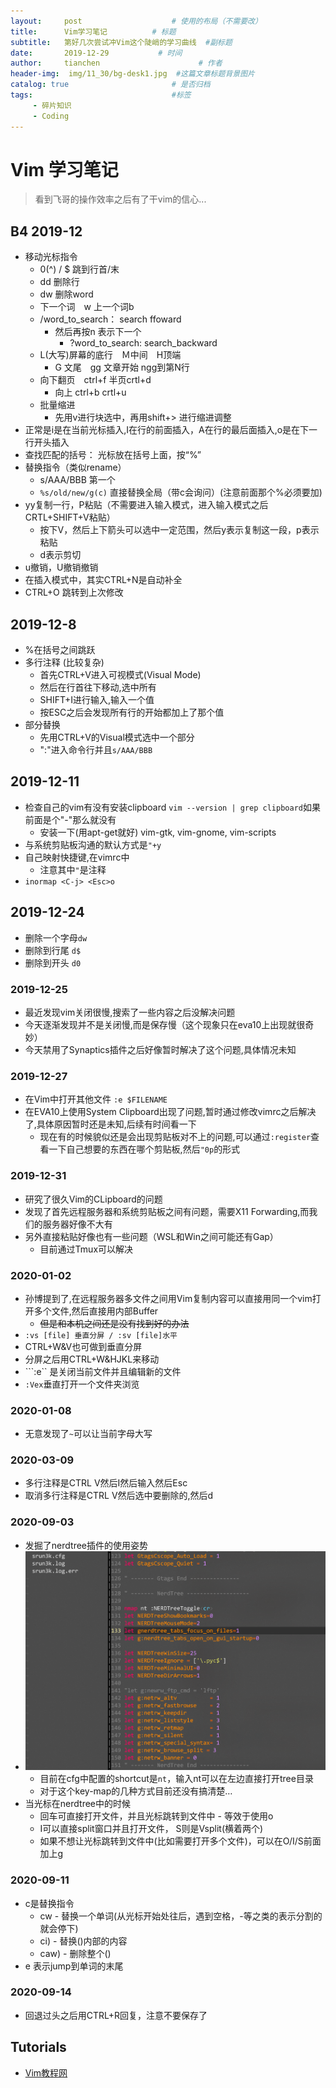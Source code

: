 ```yaml
---
layout:     post                    # 使用的布局（不需要改）
title:      Vim学习笔记          # 标题 
subtitle:   第好几次尝试冲Vim这个陡峭的学习曲线  #副标题
date:       2019-12-29           # 时间
author:     tianchen                      # 作者
header-img:  img/11_30/bg-desk1.jpg  #这篇文章标题背景图片  
catalog: true                       # 是否归档
tags:                               #标签
     - 碎片知识
     - Coding
---
```


# Vim 学习笔记

> 看到飞哥的操作效率之后有了干vim的信心...

## B4 2019-12
* 移动光标指令
    * 0(^) / $ 跳到行首/末
    * dd 删除行
    * dw 删除word
    * 下一个词　w 上一个词b
    * /word_to_search： search ffoward
      * 然后再按n 表示下一个
        * ?word_to_search:   search_backward
    *  L(大写)屏幕的底行　Ｍ中间　H顶端
        * G 文尾　gg 文章开始  ngg到第N行
    * 向下翻页　ctrl+f  半页crtl+d  
        * 向上 ctrl+b     crtl+u    
    * 批量缩进
      * 先用v进行块选中，再用shift+> 进行缩进调整
* 正常是i是在当前光标插入,I在行的前面插入，A在行的最后面插入,o是在下一行开头插入
* 查找匹配的括号： 光标放在括号上面，按“%”
* 替换指令（类似rename）
    * s/AAA/BBB  第一个
    * ```%s/old/new/g(c)``` 直接替换全局（带c会询问）(注意前面那个%必须要加)
* yy复制一行，P粘贴（不需要进入输入模式，进入输入模式之后CRTL+SHIFT+V粘贴）
  * 按下V，然后上下箭头可以选中一定范围，然后y表示复制这一段，p表示粘贴
  * d表示剪切
* u撤销，U撤销撤销
* 在插入模式中，其实CTRL+N是自动补全
* CTRL+O 跳转到上次修改

## 2019-12-8
* %在括号之间跳跃
* 多行注释 (比较复杂)
  * 首先CTRL+V进入可视模式(Visual Mode)
  * 然后在行首往下移动,选中所有
  * SHIFT+I进行输入,输入一个值
  * 按ESC之后会发现所有行的开始都加上了那个值
* 部分替换
  * 先用CTRL+V的Visual模式选中一个部分
  * ":"进入命令行并且```s/AAA/BBB```

## 2019-12-11
* 检查自己的vim有没有安装clipboard ```vim --version | grep clipboard```如果前面是个"-"那么就没有
  * 安装一下(用apt-get就好) vim-gtk, vim-gnome, vim-scripts
* 与系统剪贴板沟通的默认方式是```"+y```
* 自己映射快捷键,在vimrc中
  * 注意其中```"```是注释
* ```inormap <C-j> <Esc>o```

## 2019-12-24
* 删除一个字母```dw```
* 删除到行尾 ```d$```
* 删除到开头 ```d0```

### 2019-12-25
* 最近发现vim关闭很慢,搜索了一些内容之后没解决问题
* 今天逐渐发现并不是关闭慢,而是保存慢（这个现象只在eva10上出现就很奇妙）
* 今天禁用了Synaptics插件之后好像暂时解决了这个问题,具体情况未知

### 2019-12-27
* 在Vim中打开其他文件  ```:e $FILENAME```
* 在EVA10上使用System Clipboard出现了问题,暂时通过修改vimrc之后解决了,具体原因暂时还是未知,后续有时间看一下
	* 现在有的时候貌似还是会出现剪贴板对不上的问题,可以通过```:register```查看一下自己想要的东西在哪个剪贴板,然后```"0p```的形式

### 2019-12-31

* 研究了很久Vim的CLipboard的问题
* 发现了首先远程服务器和系统剪贴板之间有问题，需要X11 Forwarding,而我们的服务器好像不大有
* 另外直接粘贴好像也有一些问题（WSL和Win之间可能还有Gap）
	* 目前通过Tmux可以解决


### 2020-01-02

* 孙博提到了,在远程服务器多文件之间用Vim复制内容可以直接用同一个vim打开多个文件,然后直接用内部Buffer
	* ~~但是和本机之间还是没有找到好的办法~~
* ```:vs [file] 垂直分屏 / :sv [file]水平```
* CTRL+W&V也可做到垂直分屏
* 分屏之后用CTRL+W&HJKL来移动
* ```:e`` 是关闭当前文件并且编辑新的文件
* ```:Vex```垂直打开一个文件夹浏览


### 2020-01-08

* 无意发现了```~```可以让当前字母大写

### 2020-03-09
* 多行注释是CTRL V然后I然后输入然后Esc
* 取消多行注释是CTRL V然后选中要删除的,然后d


### 2020-09-03

* 发掘了nerdtree插件的使用姿势
* ![](https://github.com/A-suozhang/MyPicBed/raw/master//img/20200903104143.png)
	* 目前在cfg中配置的shortcut是```nt```，输入nt可以在左边直接打开tree目录
	* 对于这个key-map的几种方式目前还没有搞清楚…
* 当光标在nerdtree中的时候
	* 回车可直接打开文件，并且光标跳转到文件中 - 等效于使用o
	* I可以直接split窗口并且打开文件， S则是Vsplit(横着两个)
	* 如果不想让光标跳转到文件中(比如需要打开多个文件)，可以在O/I/S前面加上g

### 2020-09-11

* c是替换指令
	* cw - 替换一个单词(从光标开始处往后，遇到空格，-等之类的表示分割的就会停下)
	* ci) - 替换()内部的内容
	* caw) - 删除整个()
* e  表示jump到单词的末尾

### 2020-09-14

* 回退过头之后用CTRL+R回复，注意不要保存了


## Tutorials

* [Vim教程网](https://vimjc.com/)